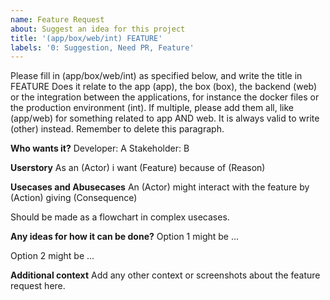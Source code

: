 ```yaml
---
name: Feature Request
about: Suggest an idea for this project
title: '(app/box/web/int) FEATURE'
labels: '0: Suggestion, Need PR, Feature'
---
```


Please fill in (app/box/web/int) as specified below, and write the title in FEATURE
Does it relate to the app (app), the box (box), the backend (web) or the integration between the applications, for instance the docker files or the production environment (int).
If multiple, please add them all, like (app/web) for something related to app AND web.
It is always valid to write (other) instead.
Remember to delete this paragraph.

**Who wants it?**
Developer: A
Stakeholder: B

**Userstory**
As an (Actor) i want (Feature) because of (Reason)

**Usecases and Abusecases**
An (Actor) might interact with the feature by (Action) giving (Consequence)

Should be made as a flowchart in complex usecases.

**Any ideas for how it can be done?**
Option 1 might be ...

Option 2 might be ...

**Additional context**
Add any other context or screenshots about the feature request here.
